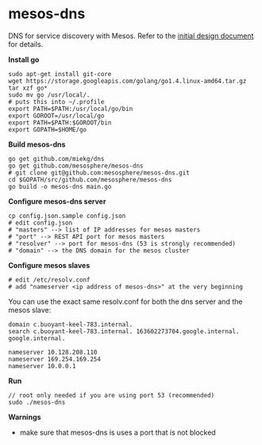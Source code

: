 mesos-dns
=========

DNS for service discovery with Mesos. 
Refer to the [initial design document](https://docs.google.com/a/mesosphere.io/document/d/1h-ptANif4RZNWKTAJXsG0s4ZjfpY7GLrY2zRwmrIBAc/edit?usp=sharing) for details. 

__Install go__
  ```shell
  sudo apt-get install git-core
  wget https://storage.googleapis.com/golang/go1.4.linux-amd64.tar.gz
  tar xzf go*
  sudo mv go /usr/local/.
  # puts this into ~/.profile
  export PATH=$PATH:/usr/local/go/bin
  export GOROOT=/usr/local/go
  export PATH=$PATH:$GOROOT/bin
  export GOPATH=$HOME/go
  ```
 
__Build mesos-dns__

  ```shell
  go get github.com/miekg/dns
  go get github.com/mesosphere/mesos-dns
  # git clone git@github.com:mesosphere/mesos-dns.git
  cd $GOPATH/src/github.com/mesosphere/mesos-dns
  go build -o mesos-dns main.go
  ```

__Configure mesos-dns server__
  ```shell
  cp config.json.sample config.json 
  # edit config.json
  # "masters" --> list of IP addresses for mesos masters
  # "port" --> REST API port for mesos masters
  # "resolver" --> port for mesos-dns (53 is strongly recommended)
  # "domain" --> the DNS domain for the mesos cluster
  ```
__Configure mesos slaves__
  ```
  # edit /etc/resolv.conf
  # add "nameserver <ip address of mesos-dns>" at the very beginning
  ```

  You can use the exact same resolv.conf for both the dns server and the
  mesos slave:
  ```
  domain c.buoyant-keel-783.internal.
  search c.buoyant-keel-783.internal. 163602273704.google.internal. google.internal.

  nameserver 10.128.208.110
  nameserver 169.254.169.254
  nameserver 10.0.0.1
  ```

__Run__
  ```shell
  // root only needed if you are using port 53 (recommended)
  sudo ./mesos-dns
  ```

__Warnings__
* make sure that mesos-dns is uses a port that is not blocked 
